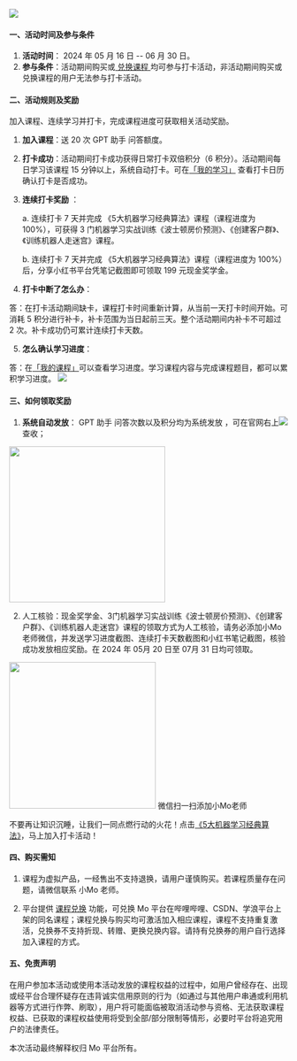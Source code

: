  ![](https://imgbed.momodel.cn/mo/1024/banner.png)

#### 一、活动时间及参与条件

1. **活动时间**： 2024 年 05 月 16 日 -- 06 月 30 日。
2. **参与条件**：活动期间购买或[ 兑换课程 ](https://momodel.cn/docs/#/zh-cn/%E5%8A%9F%E8%83%BD%E4%BB%8B%E7%BB%8D?id=%e8%af%be%e7%a8%8b%e5%85%91%e6%8d%a2%ef%bc%88redeem%ef%bc%89)均可参与打卡活动，非活动期间购买或兑换课程的用户无法参与打卡活动。

#### 二、活动规则及奖励

加入课程、连续学习并打卡，完成课程进度可获取相关活动奖励。

1. **加入课程**：送 20 次 GPT 助手 问答额度。

2. **打卡成功**：活动期间打卡成功获得日常打卡双倍积分（6 积分）。活动期间每日学习该课程 15 分钟以上，系统自动打卡。可在[「我的学习」](https://momodel.cn/my_study) 查看打卡日历确认打卡是否成功。

3. **连续打卡奖励** ：
   
   a. 连续打卡 7 天并完成 《5大机器学习经典算法》课程（课程进度为 100%），可获得 3 门机器学习实战训练《波士顿房价预测》、《创建客户群》、《训练机器人走迷宫》课程。
   
   b. 连续打卡 7 天并完成 《5大机器学习经典算法》课程（课程进度为 100%）后，分享小红书平台凭笔记截图即可领取 199 元现金奖学金。

4. **打卡中断了怎么办**：

答：在打卡活动期间缺卡，课程打卡时间重新计算，从当前一天打卡时间开始。可消耗 5 积分进行补卡，补卡范围为当日起前三天。整个活动期间内补卡不可超过 2 次。补卡成功仍可累计连续打卡天数。

5. **怎么确认学习进度**：

答：在[「我的课程」](https://momodel.cn/my_courses)可以查看学习进度。学习课程内容与完成课程题目，都可以累积学习进度。
 ![](https://imgbed.momodel.cn/mo/1024/我的课程截图.png)

#### 三、如何领取奖励

1. **系统自动发放**： GPT 助手 问答次数以及积分均为系统发放 ，可在官网右上![](https://imgbed.momodel.cn/mo/1024/通知图标.png)查收；

<img title="" src="https://imgbed.momodel.cn/mo/1024/通知下拉框.png" alt="" data-align="center" width="282">

2. 人工核验：现金奖学金、3门机器学习实战训练《波士顿房价预测》、《创建客户群》、《训练机器人走迷宫》课程的领取方式为人工核验，请务必添加小Mo老师微信，并发送学习进度截图、连续打卡天数截图和小红书笔记截图，核验成功发放相应奖励。在 2024 年 05月 20 日至 07月 31 日均可领取。

<img title="" src="https://imgbed.momodel.cn/userzone/a3a1ea46fcaa98d6df0636c25be4285.jpg" alt="" data-align="center" width="265">                                                        微信扫一扫添加小Mo老师

不要再让知识沉睡，让我们一同点燃行动的火花！点击[《5大机器学习经典算法》](https://momodel.cn/classroom/course/detail?&id=6596736797aa629b54ac939c)，马上加入打卡活动！

#### 四、购买需知

1. 课程为虚拟产品，一经售出不支持退换，请用户谨慎购买。若课程质量存在问题，请微信联系 小Mo 老师。

2. 平台提供 [课程兑换](https://momodel.cn/docs/#/zh-cn/%E5%8A%9F%E8%83%BD%E4%BB%8B%E7%BB%8D?id=%e8%af%be%e7%a8%8b%e5%85%91%e6%8d%a2%ef%bc%88redeem%ef%bc%89) 功能，可兑换 Mo 平台在哔哩哔哩、CSDN、学浪平台上架的同名课程；课程兑换与购买均可激活加入相应课程，课程不支持重复激活，兑换券不支持折现、转赠、更换兑换内容。请持有兑换券的用户自行选择加入课程的方式。

#### 五、免责声明

在用户参加本活动或使用本活动发放的课程权益的过程中，如用户曾经存在、出现或经平台合理怀疑存在违背诚实信用原则的行为（如通过与其他用户串通或利用机器等方式进行作弊、刷取），用户将可能面临被取消活动参与资格、无法获取课程权益、已获取的课程权益使用将受到全部/部分限制等情形，必要时平台将追究用户的法律责任。

本次活动最终解释权归 Mo 平台所有。
